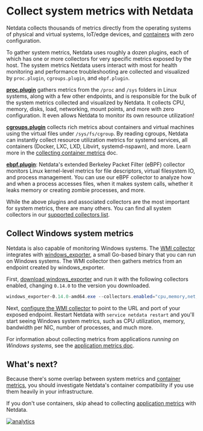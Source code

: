 <!--
title: "Collect system metrics with Netdata"
sidebar_label: "System metrics"
description: "Netdata collects thousands of metrics from physical and virtual systems, IoT/edge devices, and containers with zero configuration."
custom_edit_url: https://github.com/netdata/netdata/edit/master/docs/collect/system-metrics.md
-->

# Collect system metrics with Netdata

Netdata collects thousands of metrics directly from the operating systems of physical and virtual systems, IoT/edge
devices, and [containers](/docs/collect/container-metrics.md) with zero configuration.

To gather system metrics, Netdata uses roughly a dozen plugins, each of which has one or more collectors for very
specific metrics exposed by the host. The system metrics Netdata users interact with most for health monitoring and
performance troubleshooting are collected and visualized by `proc.plugin`, `cgroups.plugin`, and `ebpf.plugin`.

[**proc.plugin**](/collectors/proc.plugin/README.md) gathers metrics from the `/proc` and `/sys` folders in Linux
systems, along with a few other endpoints, and is responsible for the bulk of the system metrics collected and
visualized by Netdata. It collects CPU, memory, disks, load, networking, mount points, and more with zero configuration.
It even allows Netdata to monitor its own resource utilization!

[**cgroups.plugin**](/collectors/cgroups.plugin/README.md) collects rich metrics about containers and virtual machines
using the virtual files under `/sys/fs/cgroup`. By reading cgroups, Netdata can instantly collect resource utilization
metrics for systemd services, all containers (Docker, LXC, LXD, Libvirt, systemd-nspawn), and more. Learn more in the
[collecting container metrics](/docs/collect/container-metrics.md) doc.

[**ebpf.plugin**](/collectors/ebpf.plugin/README.md): Netdata's extended Berkeley Packet Filter (eBPF) collector
monitors Linux kernel-level metrics for file descriptors, virtual filesystem IO, and process management. You can use our
eBPF collector to analyze how and when a process accesses files, when it makes system calls, whether it leaks memory or
creating zombie processes, and more.

While the above plugins and associated collectors are the most important for system metrics, there are many others. You
can find all system collectors in our [supported collectors list](/collectors/COLLECTORS.md#system-metrics).

## Collect Windows system metrics

Netdata is also capable of monitoring Windows systems. The [WMI
collector](https://learn.netdata.cloud/docs/agent/collectors/go.d.plugin/modules/wmi) integrates with
[windows_exporter](https://github.com/prometheus-community/windows_exporter), a small Go-based binary that you can run
on Windows systems. The WMI collector then gathers metrics from an endpoint created by windows_exporter.

First, [download windows_exporter](https://github.com/prometheus-community/windows_exporter#installation) and run it
with the following collectors enabled, changing `0.14.0` to the version you downloaded.

```powershell
windows_exporter-0.14.0-amd64.exe --collectors.enabled="cpu,memory,net,logical_disk,os,system,logon"
```

Next, [configure the WMI
collector](https://learn.netdata.cloud/docs/agent/collectors/go.d.plugin/modules/wmi#configuration) to point to the URL
and port of your exposed endpoint. Restart Netdata with `service netdata restart` and you'll start seeing Windows system
metrics, such as CPU utilization, memory, bandwidth per NIC, number of processes, and much more.

For information about collecting metrics from applications _running on Windows systems_, see the [application metrics
doc](/docs/collect/application-metrics.md#collect-metrics-from-applications-running-on-windows).

## What's next?

Because there's some overlap between system metrics and [container metrics](/docs/collect/container-metrics.md), you
should investigate Netdata's container compatibility if you use them heavily in your infrastructure.

If you don't use containers, skip ahead to collecting [application metrics](/docs/collect/application-metrics.md) with
Netdata.

[![analytics](https://www.google-analytics.com/collect?v=1&aip=1&t=pageview&_s=1&ds=github&dr=https%3A%2F%2Fgithub.com%2Fnetdata%2Fnetdata&dl=https%3A%2F%2Fmy-netdata.io%2Fgithub%2Fdocs%2Fcollect%2Fsystem-metrics&_u=MAC~&cid=5792dfd7-8dc4-476b-af31-da2fdb9f93d2&tid=UA-64295674-3)](<>)
